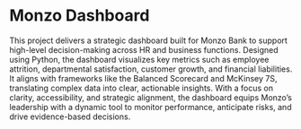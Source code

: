 # Monzo Dashboard
This project delivers a strategic dashboard built for Monzo Bank to support high-level decision-making across HR and business functions. Designed using Python, the dashboard visualizes key metrics such as employee attrition, departmental satisfaction, customer growth, and financial liabilities. It aligns with frameworks like the Balanced Scorecard and McKinsey 7S, translating complex data into clear, actionable insights. With a focus on clarity, accessibility, and strategic alignment, the dashboard equips Monzo’s leadership with a dynamic tool to monitor performance, anticipate risks, and drive evidence-based decisions.
